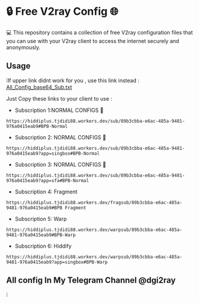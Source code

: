 # 🔒 Free V2ray Config 🌐
💻 This repository contains a collection of free V2ray configuration files that you can use with your V2ray client to access the internet securely and anonymously.
## Usage
❕If upper link didnt work for you , use this link instead : [All_Config_base64_Sub.txt](https://raw.githubusercontent.com/barry-far/V2ray-Configs/main/All_Configs_base64_Sub.txt)

Just Copy these links to your client to use :

- Subscription 1:NORMAL CONFIGS 🔗
```
https://hiddiplus.tjdidi88.workers.dev/sub/89b3cbba-e6ac-485a-9481-976a0415eab9#BPB-Normal
```

- Subscription 2: NORMAL CONFIGS 🔗
```
https://hiddiplus.tjdidi88.workers.dev/sub/89b3cbba-e6ac-485a-9481-976a0415eab9?app=singbox#BPB-Normal
```

- Subscription 3: NORMAL CONFIGS 🔗
```
https://hiddiplus.tjdidi88.workers.dev/sub/89b3cbba-e6ac-485a-9481-976a0415eab9?app=sfa#BPB-Normal
```

- Subscription 4: Fragment
```
https://hiddiplus.tjdidi88.workers.dev/fragsub/89b3cbba-e6ac-485a-9481-976a0415eab9#BPB Fragment
```

- Subscription 5: Warp 
```
https://hiddiplus.tjdidi88.workers.dev/warpsub/89b3cbba-e6ac-485a-9481-976a0415eab9#BPB-Warp
```

- Subscription 6: Hiddify
```
https://hiddiplus.tjdidi88.workers.dev/warpsub/89b3cbba-e6ac-485a-9481-976a0415eab9?app=singbox#BPB-Warp
```
## All config In My Telegram Channel @dgi2ray
❕
